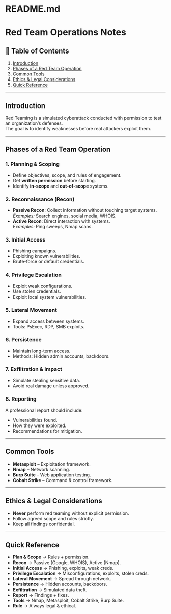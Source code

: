 # README.md
# Red Team Operations Notes

## 📌 Table of Contents
1. [Introduction](#introduction)
2. [Phases of a Red Team Operation](#phases-of-a-red-team-operation)
3. [Common Tools](#common-tools)
4. [Ethics & Legal Considerations](#ethics--legal-considerations)
5. [Quick Reference](#quick-reference)

---

## Introduction
Red Teaming is a simulated cyberattack conducted with permission to test an organization’s defenses.  
The goal is to identify weaknesses before real attackers exploit them.

---

## Phases of a Red Team Operation

### 1. Planning & Scoping
- Define objectives, scope, and rules of engagement.
- Get **written permission** before starting.
- Identify **in-scope** and **out-of-scope** systems.

### 2. Reconnaissance (Recon)
- **Passive Recon**: Collect information without touching target systems.  
  *Examples:* Search engines, social media, WHOIS.
- **Active Recon**: Direct interaction with systems.  
  *Examples:* Ping sweeps, Nmap scans.

### 3. Initial Access
- Phishing campaigns.
- Exploiting known vulnerabilities.
- Brute-force or default credentials.

### 4. Privilege Escalation
- Exploit weak configurations.
- Use stolen credentials.
- Exploit local system vulnerabilities.

### 5. Lateral Movement
- Expand access between systems.
- Tools: PsExec, RDP, SMB exploits.

### 6. Persistence
- Maintain long-term access.
- Methods: Hidden admin accounts, backdoors.

### 7. Exfiltration & Impact
- Simulate stealing sensitive data.
- Avoid real damage unless approved.

### 8. Reporting
A professional report should include:
- Vulnerabilities found.
- How they were exploited.
- Recommendations for mitigation.

---

## Common Tools
- **Metasploit** – Exploitation framework.
- **Nmap** – Network scanning.
- **Burp Suite** – Web application testing.
- **Cobalt Strike** – Command & control framework.

---

## Ethics & Legal Considerations
- **Never** perform red teaming without explicit permission.
- Follow agreed scope and rules strictly.
- Keep all findings confidential.

---

## Quick Reference
- **Plan & Scope** → Rules + permission.
- **Recon** → Passive (Google, WHOIS), Active (Nmap).
- **Initial Access** → Phishing, exploits, weak creds.
- **Privilege Escalation** → Misconfigurations, exploits, stolen creds.
- **Lateral Movement** → Spread through network.
- **Persistence** → Hidden accounts, backdoors.
- **Exfiltration** → Simulated data theft.
- **Report** → Findings + fixes.
- **Tools** → Nmap, Metasploit, Cobalt Strike, Burp Suite.
- **Rule** → Always legal & ethical.
